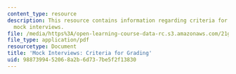 ```yaml
---
content_type: resource
description: This resource contains information regarding criteria for grading the
  mock interviews.
file: /media/https%3A/open-learning-course-data-rc.s3.amazonaws.com/21g-232-advanced-speaking-and-critical-listening-skills-els-spring-2007/9887399452068a2b6d737be5f2f13830_MIT21G_232S07_interview_gr.pdf
file_type: application/pdf
resourcetype: Document
title: 'Mock Interviews: Criteria for Grading'
uid: 98873994-5206-8a2b-6d73-7be5f2f13830
---
```

